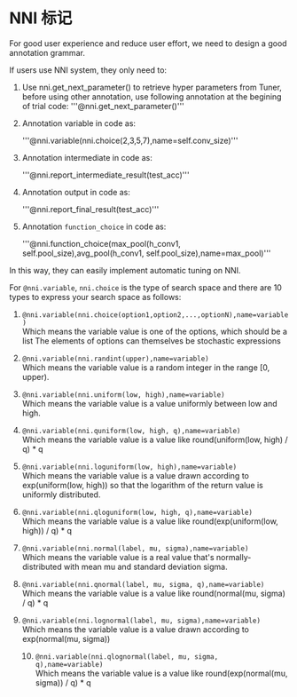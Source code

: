 # NNI 标记

For good user experience and reduce user effort, we need to design a good annotation grammar.

If users use NNI system, they only need to:

1. Use nni.get_next_parameter() to retrieve hyper parameters from Tuner, before using other annotation, use following annotation at the begining of trial code: '''@nni.get_next_parameter()'''

2. Annotation variable in code as:
    
    '''@nni.variable(nni.choice(2,3,5,7),name=self.conv_size)'''

3. Annotation intermediate in code as:
    
    '''@nni.report_intermediate_result(test_acc)'''

4. Annotation output in code as:
    
    '''@nni.report_final_result(test_acc)'''

5. Annotation `function_choice` in code as:
    
    '''@nni.function_choice(max_pool(h_conv1, self.pool_size),avg_pool(h_conv1, self.pool_size),name=max_pool)'''

In this way, they can easily implement automatic tuning on NNI.

For `@nni.variable`, `nni.choice` is the type of search space and there are 10 types to express your search space as follows:

1. `@nni.variable(nni.choice(option1,option2,...,optionN),name=variable)`  
    Which means the variable value is one of the options, which should be a list The elements of options can themselves be stochastic expressions

2. `@nni.variable(nni.randint(upper),name=variable)`  
    Which means the variable value is a random integer in the range [0, upper).

3. `@nni.variable(nni.uniform(low, high),name=variable)`  
    Which means the variable value is a value uniformly between low and high.

4. `@nni.variable(nni.quniform(low, high, q),name=variable)`  
    Which means the variable value is a value like round(uniform(low, high) / q) * q

5. `@nni.variable(nni.loguniform(low, high),name=variable)`  
    Which means the variable value is a value drawn according to exp(uniform(low, high)) so that the logarithm of the return value is uniformly distributed.

6. `@nni.variable(nni.qloguniform(low, high, q),name=variable)`  
    Which means the variable value is a value like round(exp(uniform(low, high)) / q) * q

7. `@nni.variable(nni.normal(label, mu, sigma),name=variable)`  
    Which means the variable value is a real value that's normally-distributed with mean mu and standard deviation sigma.

8. `@nni.variable(nni.qnormal(label, mu, sigma, q),name=variable)`  
    Which means the variable value is a value like round(normal(mu, sigma) / q) * q

9. `@nni.variable(nni.lognormal(label, mu, sigma),name=variable)`  
    Which means the variable value is a value drawn according to exp(normal(mu, sigma))
    
    10. `@nni.variable(nni.qlognormal(label, mu, sigma, q),name=variable)`  
        Which means the variable value is a value like round(exp(normal(mu, sigma)) / q) * q